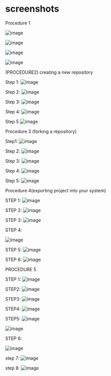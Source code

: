 # screenshots

Procedure 1
 
![image](https://github.com/user-attachments/assets/32e88133-0dbf-4d21-bee9-6862fb6630a6)



![image](https://github.com/user-attachments/assets/ccd52cc9-b408-4eec-bedb-92ee63b05963)



![image](https://github.com/user-attachments/assets/2cf0cf8b-ac69-44d1-ab9d-1bf7b9067590)




![image](https://github.com/user-attachments/assets/9d67097f-90d1-4b8f-8f03-305739420622)



 


(PROCEDURE2) creating a new repository

Step 1:
![image](https://github.com/user-attachments/assets/fce17f38-5786-4789-b9bc-4c8447353cfc)



 
Step 2:
![image](https://github.com/user-attachments/assets/224deed4-3786-4fa9-a95a-652545414488)



 
Step 3:
![image](https://github.com/user-attachments/assets/e7df6f55-1ba0-4ab8-80b0-9a7231842880)



 
Step 4:
![image](https://github.com/user-attachments/assets/460c3831-13c3-44e1-bc76-7f5619076c4a)


 


Step 5
![image](https://github.com/user-attachments/assets/16219217-7e12-4f28-a20c-684f807183d3)



 
Procedure 3 (forking a repository)


Step1:
![image](https://github.com/user-attachments/assets/fd9ed691-12df-47aa-bc51-493caebbcb14)



 
Step 2:
![image](https://github.com/user-attachments/assets/a8d23a84-b25e-4049-9c1d-047dad2c3ae3)



 
Step 3:
![image](https://github.com/user-attachments/assets/a5b5f8a7-880b-4a19-9ac8-ad358e6c4da3)



 
Step 4:
![image](https://github.com/user-attachments/assets/0ea9c4ad-bb58-4d1d-af88-f18475459c1e)



 

Step 5:
![image](https://github.com/user-attachments/assets/59fdeec1-bbe7-4d34-8180-aafc4d8d3294)



 

Procedure 4(exporting project into your system)



STEP 1:
![image](https://github.com/user-attachments/assets/6dacf93e-4f03-46c1-9704-2e7811313277)




 
STEP 2:
![image](https://github.com/user-attachments/assets/1fc3c84e-cb91-48aa-9c50-de7a7d0ac375)





STEP 3:
![image](https://github.com/user-attachments/assets/e7c05ea6-a965-4793-99bc-a484a6d0bfb4)





STEP 4:

![image](https://github.com/user-attachments/assets/5c725823-9951-4967-84be-31d76ecd5559)



 

STEP 5:
![image](https://github.com/user-attachments/assets/20828fb5-fa32-4331-816f-2766940c872c)



 

STEP 6:
![image](https://github.com/user-attachments/assets/27b1fc83-da64-4061-ad84-ecc1df16b546)




 

PROCEDURE 5



STEP 1:
![image](https://github.com/user-attachments/assets/c5eedd07-0133-4334-85e3-2f8eb34f7ebc)


 

STEP2:
![image](https://github.com/user-attachments/assets/4e469b7f-6037-4bdd-bdd0-31ffe380fdc2)

 


STEP3:
![image](https://github.com/user-attachments/assets/1334f587-1049-462b-99cc-bdf81a2c5a24)


 

STEP4:
![image](https://github.com/user-attachments/assets/d725c2b7-a17d-472d-882d-19983638c438)




STEP5:
![image](https://github.com/user-attachments/assets/e6280d0f-62f4-4853-9f7f-9e10bd92c078)




![image](https://github.com/user-attachments/assets/4c4ce066-6155-4437-8efe-52ab56adc164)


 



STEP 6:

![image](https://github.com/user-attachments/assets/30edf21d-d04e-4cda-9f80-5138242c7c71)



step 7:
![image](https://github.com/user-attachments/assets/ac8dd657-ac6d-4284-a25c-85cf5a694297)




step 8:
![image](https://github.com/user-attachments/assets/044f470c-43f9-4cea-9b36-ddd8ced99b6b)


 







